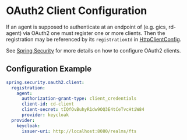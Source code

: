 # OAuth2 Client Configuration <Badge type="warning" text="Since 5.1" />

If an agent is supposed to authenticate at an endpoint of  (e.g. gics, rd-agent) via OAuth2 one must
register one or more
clients.
Then the registration may be referenced by its `registrationId`
in [HttpClientConfig](../types/HttpClientConfig).

See [Spring Security](https://docs.spring.io/spring-security/reference/servlet/oauth2/client/core.html#oauth2Client-client-registration)
for more details on how to configure OAuth2 clients.

## Configuration Example

```yaml
spring.security.oauth2.client:
  registration:
    agent:
      authorization-grant-type: client_credentials
      client-id: cd-client
      client-secret: tIQfOvBuhyR1dw9OQ3E4tCeTvcHtiW84
      provider: keycloak
  provider:
    keycloak:
      issuer-uri: http://localhost:8080/realms/fts
```
